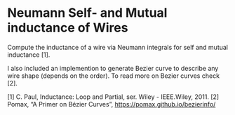 # Neumann Self- and Mutual inductance of Wires

Compute the inductance of a wire via Neumann integrals for self and mutual inductance [1].

I also included an implemention to generate Bezier curve to describe any wire shape (depends on the order). To read more on Bezier curves check [2].


[1] C. Paul, Inductance: Loop and Partial, ser. Wiley - IEEE.Wiley, 2011.
[2] Pomax, “A Primer on Bézier Curves”, https://pomax.github.io/bezierinfo/

